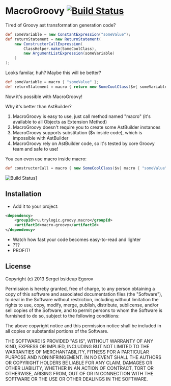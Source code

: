 MacroGroovy [![Build Status](https://travis-ci.org/bsideup/MacroGroovy.png)](https://travis-ci.org/bsideup/MacroGroovy)
===

Tired of Groovy ast transformation generation code? 

```groovy
def someVariable = new ConstantExpression("someValue");
def returnStatement = new ReturnStatement(
    new ConstructorCallExpression(
        ClassHelper.make(SomeCoolClass),
        new ArgumentListExpression(someVariable)
    )
);
```

Looks familar, huh? Maybe this will be better?
```groovy
def someVariable = macro { "someValue" };
def returnStatement = macro { return new SomeCoolClass($v{ someVariable }) }
```

Now it's possible with MacroGroovy!

Why it's better than AstBuilder?
1.  MacroGroovy is easy to use, just call method named "macro" (it's available to all Objects as Extension Method)
2.  MacroGroovy doesn't require you to create some AstBuilder instances
3.  MacroGroovy supports substitution ($v inside code), which is impossible with AstBuilder
4.  MacroGroovy rely on AstBuilder code, so it's tested by core Groovy team and safe to use!

You can even use macro inside macro:
```groovy
def constructorCall = macro { new SomeCoolClass($v{ macro { "someValue" } }) }
```

![Build Status](http://i1.kym-cdn.com/photos/images/newsfeed/000/001/123/xzibit-wtf.jpg)]

Installation
---------

*   Add it to your project:

```xml
<dependency>
    <groupId>ru.trylogic.groovy.macro</groupId>
    <artifactId>macro-groovy</artifactId>
</dependency>
```
*   Watch how fast your code becomes easy-to-read and lighter
*   ???
*   PROFIT!


License
-----------------

Copyright (c) 2013 Sergei bsideup Egorov

Permission is hereby granted, free of charge, to any person obtaining a copy of this software and associated
documentation files (the "Software"), to deal in the Software without restriction, including without limitation
the rights to use, copy, modify, merge, publish, distribute, sublicense, and/or sell copies of the Software, and
to permit persons to whom the Software is furnished to do so, subject to the following conditions:

The above copyright notice and this permission notice shall be included in all copies or substantial
portions of the Software.

THE SOFTWARE IS PROVIDED "AS IS", WITHOUT WARRANTY OF ANY KIND, EXPRESS OR IMPLIED, INCLUDING BUT NOT LIMITED TO
THE WARRANTIES OF MERCHANTABILITY, FITNESS FOR A PARTICULAR PURPOSE AND NONINFRINGEMENT. IN NO EVENT SHALL THE
AUTHORS OR COPYRIGHT HOLDERS BE LIABLE FOR ANY CLAIM, DAMAGES OR OTHER LIABILITY, WHETHER IN AN ACTION OF CONTRACT,
TORT OR OTHERWISE, ARISING FROM, OUT OF OR IN CONNECTION WITH THE SOFTWARE OR THE USE OR OTHER DEALINGS IN THE SOFTWARE.